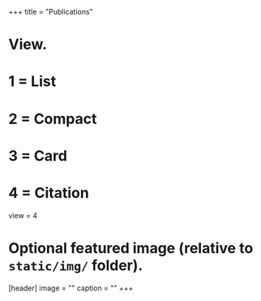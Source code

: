 +++
title = "Publications"

# View.
#   1 = List
#   2 = Compact
#   3 = Card
#   4 = Citation
view = 4

# Optional featured image (relative to `static/img/` folder).
[header]
image = ""
caption = ""
+++

<div data-badge-type="donut" data-doi="10.1101/454371" data-hide-no-mentions="true" class="altmetric-embed"></div>